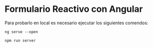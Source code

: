 # Formulario Reactivo con Angular

Para probarlo en local es necesario ejecutar los siguientes comendos:

`ng serve --open`

`npm run server`
